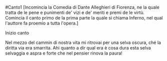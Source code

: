 #Canto1
[Incomincia la Comedia di Dante Alleghieri di Fiorenza, ne la quale tratta de le pene e punimenti de' vizi e de' meriti e premi de le virtù. Comincia il canto primo de la prima parte la quale si chiama Inferno, nel qual l'auttore fa proemio a tutta l'opera.]

Inizio canto

Nel mezzo del cammin di nostra vita
mi ritrovai per una selva oscura,
ché la diritta via era smarrita.
Ahi quanto a dir qual era è cosa dura
esta selva selvaggia e aspra e forte
che nel pensier rinova la paura!
